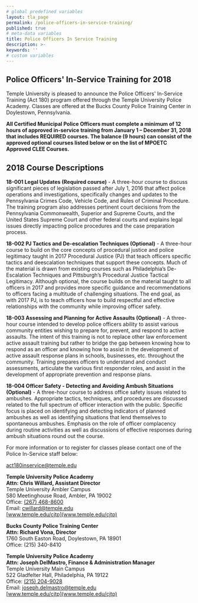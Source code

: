 ```yaml
---
# global predefined variables
layout: tla_page
permalink: /police-officers-in-service-training/
published: true
# meta-data variables
title: Police Officers In Service Training
description: >-
keywords: ''
# custom variables
---
```

## Police Officers' In-Service Training for 2018
Temple University is pleased to announce the Police Officers' In-Service Training (Act 180) program offered through the Temple University Police Academy. Classes are offered at the Bucks County Police Training Center in Doylestown, Pennsylvania.

**All Certified Municipal Police Officers must complete a minimum of 12 hours of approved in-service training from January 1 – December 31, 2018 that includes REQUIRED courses. The balance (9 hours) can consist of the approved optional courses listed below or on the list of MPOETC Approved CLEE Courses.**

## 2018 Course Descriptions
**18-001 Legal Updates (Required course)** - A three-hour course to discuss significant pieces of legislation passed after July 1, 2016 that affect police operations and investigations, specifically changes and updates to the Pennsylvania Crimes Code, Vehicle Code, and Rules of Criminal Procedure. The training program also addresses pertinent court decisions from the Pennsylvania Commonwealth, Superior and Supreme Courts, and the United States Supreme Court and other federal courts and explains legal issues directly impacting police procedures and the case preparation process.

**18-002 PJ Tactics and De-escalation Techniques (Optional)** - A three-hour course to build on the core concepts of procedural justice and police legitimacy taught in 2017 Procedural Justice (PJ) that teach officers specific tactics and deescalation techniques that support these concepts. Much of the material is drawn from existing courses such as Philadelphia’s De-Escalation Techniques and Pittsburgh’s Procedural Justice Tactical Legitimacy. Although optional, the course builds on the material taught to all officers in 2017 and provides more specific guidance and recommendations to officers facing a multitude of challenging situations. The end goal, as with 2017 PJ, is to teach officers how to build respectful and effective relationships with the community while improving officer safety.

**18-003 Assessing and Planning for Active Assaults (Optional)** - A three-hour course intended to develop police officers ability to assist various community entities wishing to prepare for, prevent, and respond to active assaults. The intent of this training is not to replace other law enforcement active assault training but rather to bridge the gap between knowing how to respond as an officer and knowing how to assist in the development of active assault response plans in schools, businesses, etc. throughout the community. Training prepares officers to understand and conduct assessments, articulate the various first responder roles, and assist in the development of appropriate prevention and response plans.

**18-004 Officer Safety - Detecting and Avoiding Ambush Situations (Optional)** - A three-hour course to address office safety issues related to ambushes. Appropriate tactics, techniques, and procedures are discussed related to the full spectrum of officer interaction with the public. Specific focus is placed on identifying and detecting indicators of planned ambushes as well as identifying situations that lend themselves to spontaneous ambushes. Emphasis on the role of officer complacency during routine activities as well as discussions of effective responses during ambush situations round out the course.

For more information or to register for classes please contact one of the Police In-Service staff below:

[act180inservice@temple.edu](mailto:act180inservice@temple.edu)

**Temple University Police Academy</br> 
Attn: Chris Willard, Assistant Director**</br>
Temple University Ambler Campus</br>
580 Meetinghouse Road, Ambler, PA 19002</br>
Office: [(267) 468-8600](tel:2152048600)<br> 
Email: [cwillard@temple.edu](mailto:cwillard@temple.edu)</br>
[www.temple.edu/cjtp](www.temple.edu/cjtp)</br>

**Bucks County Police Training Center**<br>
**Attn: Richard Vona, Director**<br>
1760 South Easton Road, Doylestown, PA 18901<br>
Office: (215) 340-8410<br>

**Temple University Police Academy<br>
Attn: Joseph DelMastro, Finance & Administration Manager**<br>
Temple University Main Campus<br>
522 Gladfelter Hall, Philadelphia, PA 19122<br> 
Office: [(215) 204-9028](tel:2152049028)<br> 
Email: [joseph.delmastro@temple.edu](mailto:joseph.delmastro@temple.edu)<br>
[www.temple.edu/cjtp](www.temple.edu/cjtp)<br>
